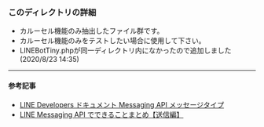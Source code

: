 ### このディレクトリの詳細
- カルーセル機能のみ抽出したファイル群です。
- カルーセル機能のみをテストしたい場合に使用して下さい。
- LINEBotTiny.phpが同一ディレクトリ内になかったので追加しました(2020/8/23 14:35)
---
#### 参考記事
- [LINE Developers ドキュメント Messaging API メッセージタイプ](https://developers.line.biz/ja/docs/messaging-api/message-types/)
- [LINE Messaging API でできることまとめ【送信編】](https://qiita.com/kakakaori830/items/52e52d969800de61ce28#%E3%82%AB%E3%83%AB%E3%83%BC%E3%82%BB%E3%83%AB%E3%83%86%E3%83%B3%E3%83%97%E3%83%AC%E3%83%BC%E3%83%88)
